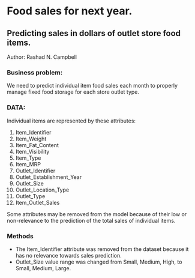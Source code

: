 # Food sales for next year.
## Predicting sales in dollars of outlet store food items.
Author:  Rashad N. Campbell

### Business problem:
We need to predict individual item food sales each month to properly manage fixed food storage for each store outlet type.

### DATA:
Individual items are represented by these attributes:
 1)   Item_Identifier
 2)   Item_Weight
 3)   Item_Fat_Content
 4)   Item_Visibility
 5)   Item_Type
 6)   Item_MRP
 7)   Outlet_Identifier
 8)   Outlet_Establishment_Year 
 8)   Outlet_Size
 9)   Outlet_Location_Type
 10)  Outlet_Type 
 11)  Item_Outlet_Sales 

Some attributes may be removed from the model because of their low or non-relevance to the prediction of the total sales of individual items.

### Methods
*  The Item_Identifier attribute was removed from the dataset because it has no relevance towards sales prediction.
*  Outlet_Size value range was changed from Small, Medium, High, to Small, Medium, Large.


